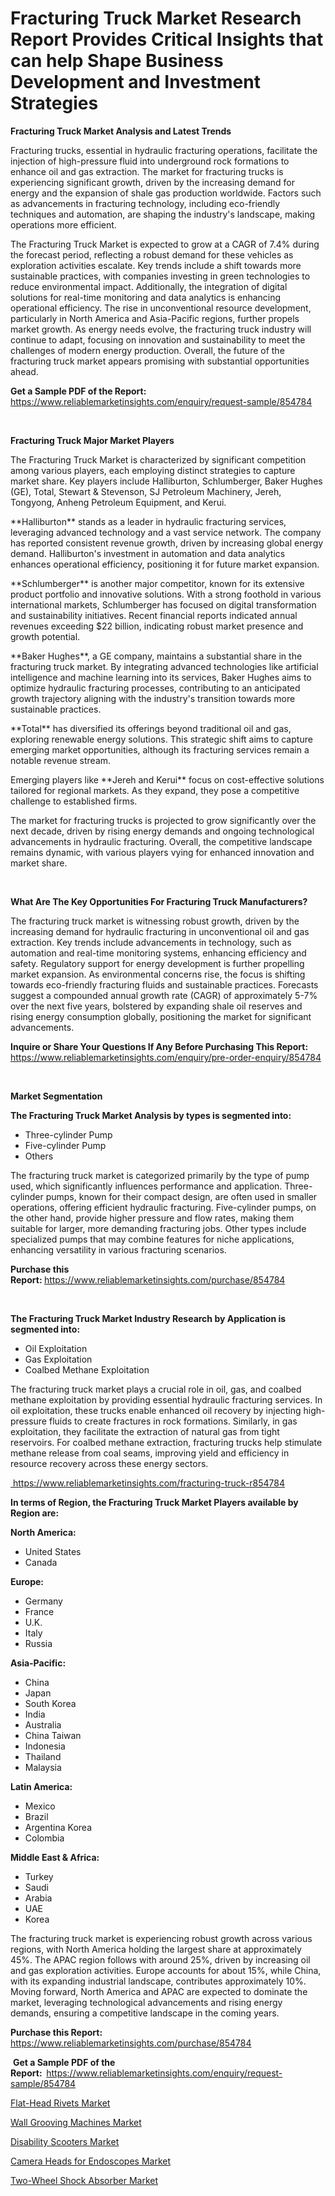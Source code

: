 <p><h1>Fracturing Truck Market Research Report Provides Critical Insights that can help Shape Business Development and Investment Strategies</h1></p><p><strong>Fracturing Truck Market Analysis and Latest Trends</strong></p>
<p><p>Fracturing trucks, essential in hydraulic fracturing operations, facilitate the injection of high-pressure fluid into underground rock formations to enhance oil and gas extraction. The market for fracturing trucks is experiencing significant growth, driven by the increasing demand for energy and the expansion of shale gas production worldwide. Factors such as advancements in fracturing technology, including eco-friendly techniques and automation, are shaping the industry's landscape, making operations more efficient.</p><p>The Fracturing Truck Market is expected to grow at a CAGR of 7.4% during the forecast period, reflecting a robust demand for these vehicles as exploration activities escalate. Key trends include a shift towards more sustainable practices, with companies investing in green technologies to reduce environmental impact. Additionally, the integration of digital solutions for real-time monitoring and data analytics is enhancing operational efficiency. The rise in unconventional resource development, particularly in North America and Asia-Pacific regions, further propels market growth. As energy needs evolve, the fracturing truck industry will continue to adapt, focusing on innovation and sustainability to meet the challenges of modern energy production. Overall, the future of the fracturing truck market appears promising with substantial opportunities ahead.</p></p>
<p><strong>Get a Sample PDF of the Report:&nbsp;</strong> <a href="https://www.reliablemarketinsights.com/enquiry/request-sample/854784?utm_campaign=1772&utm_medium=2&utm_source=Github&utm_content=ia&utm_term=02112024&utm_id=fracturing-truck">https://www.reliablemarketinsights.com/enquiry/request-sample/854784</a></p>
<p>&nbsp;</p>
<p><strong>Fracturing Truck Major Market Players</strong></p>
<p><p>The Fracturing Truck Market is characterized by significant competition among various players, each employing distinct strategies to capture market share. Key players include Halliburton, Schlumberger, Baker Hughes (GE), Total, Stewart & Stevenson, SJ Petroleum Machinery, Jereh, Tongyong, Anheng Petroleum Equipment, and Kerui.</p><p>**Halliburton** stands as a leader in hydraulic fracturing services, leveraging advanced technology and a vast service network. The company has reported consistent revenue growth, driven by increasing global energy demand. Halliburton's investment in automation and data analytics enhances operational efficiency, positioning it for future market expansion.</p><p>**Schlumberger** is another major competitor, known for its extensive product portfolio and innovative solutions. With a strong foothold in various international markets, Schlumberger has focused on digital transformation and sustainability initiatives. Recent financial reports indicated annual revenues exceeding $22 billion, indicating robust market presence and growth potential.</p><p>**Baker Hughes**, a GE company, maintains a substantial share in the fracturing truck market. By integrating advanced technologies like artificial intelligence and machine learning into its services, Baker Hughes aims to optimize hydraulic fracturing processes, contributing to an anticipated growth trajectory aligning with the industry's transition towards more sustainable practices.</p><p>**Total** has diversified its offerings beyond traditional oil and gas, exploring renewable energy solutions. This strategic shift aims to capture emerging market opportunities, although its fracturing services remain a notable revenue stream.</p><p>Emerging players like **Jereh and Kerui** focus on cost-effective solutions tailored for regional markets. As they expand, they pose a competitive challenge to established firms.</p><p>The market for fracturing trucks is projected to grow significantly over the next decade, driven by rising energy demands and ongoing technological advancements in hydraulic fracturing. Overall, the competitive landscape remains dynamic, with various players vying for enhanced innovation and market share.</p></p>
<p>&nbsp;</p>
<p><strong>What Are The Key Opportunities For Fracturing Truck Manufacturers?</strong></p>
<p><p>The fracturing truck market is witnessing robust growth, driven by the increasing demand for hydraulic fracturing in unconventional oil and gas extraction. Key trends include advancements in technology, such as automation and real-time monitoring systems, enhancing efficiency and safety. Regulatory support for energy development is further propelling market expansion. As environmental concerns rise, the focus is shifting towards eco-friendly fracturing fluids and sustainable practices. Forecasts suggest a compounded annual growth rate (CAGR) of approximately 5-7% over the next five years, bolstered by expanding shale oil reserves and rising energy consumption globally, positioning the market for significant advancements.</p></p>
<p><strong>Inquire or Share Your Questions If Any Before Purchasing This Report:</strong> <a href="https://www.reliablemarketinsights.com/enquiry/pre-order-enquiry/854784?utm_campaign=1772&utm_medium=2&utm_source=Github&utm_content=ia&utm_term=02112024&utm_id=fracturing-truck">https://www.reliablemarketinsights.com/enquiry/pre-order-enquiry/854784</a></p>
<p>&nbsp;</p>
<p><strong>Market Segmentation</strong></p>
<p><strong>The Fracturing Truck Market Analysis by types is segmented into:</strong></p>
<p><ul><li>Three-cylinder Pump</li><li>Five-cylinder Pump</li><li>Others</li></ul></p>
<p><p>The fracturing truck market is categorized primarily by the type of pump used, which significantly influences performance and application. Three-cylinder pumps, known for their compact design, are often used in smaller operations, offering efficient hydraulic fracturing. Five-cylinder pumps, on the other hand, provide higher pressure and flow rates, making them suitable for larger, more demanding fracturing jobs. Other types include specialized pumps that may combine features for niche applications, enhancing versatility in various fracturing scenarios.</p></p>
<p><strong>Purchase this Report:&nbsp;</strong><a href="https://www.reliablemarketinsights.com/purchase/854784?utm_campaign=1772&utm_medium=2&utm_source=Github&utm_content=ia&utm_term=02112024&utm_id=fracturing-truck">https://www.reliablemarketinsights.com/purchase/854784</a></p>
<p>&nbsp;</p>
<p><strong>The Fracturing Truck Market Industry Research by Application is segmented into:</strong></p>
<p><ul><li>Oil Exploitation</li><li>Gas Exploitation</li><li>Coalbed Methane Exploitation</li></ul></p>
<p><p>The fracturing truck market plays a crucial role in oil, gas, and coalbed methane exploitation by providing essential hydraulic fracturing services. In oil exploitation, these trucks enable enhanced oil recovery by injecting high-pressure fluids to create fractures in rock formations. Similarly, in gas exploitation, they facilitate the extraction of natural gas from tight reservoirs. For coalbed methane extraction, fracturing trucks help stimulate methane release from coal seams, improving yield and efficiency in resource recovery across these energy sectors.</p></p>
<p><a href="https://www.reliablemarketinsights.com/fracturing-truck-r854784?utm_campaign=1772&utm_medium=2&utm_source=Github&utm_content=ia&utm_term=02112024&utm_id=fracturing-truck">&nbsp;https://www.reliablemarketinsights.com/fracturing-truck-r854784</a></p>
<p><strong>In terms of Region, the Fracturing Truck Market Players available by Region are:</strong></p>
<p>
    <p> <strong> North America: </strong>
        <ul>
            <li>United States</li>
            <li>Canada</li>
        </ul>
        </p> 
    <p> <strong> Europe: </strong>
        <ul>
            <li>Germany</li>
            <li>France</li>
            <li>U.K.</li>
            <li>Italy</li>
            <li>Russia</li>
        </ul>
        </p> 
    <p> <strong> Asia-Pacific: </strong>
        <ul>
            <li>China</li>
            <li>Japan</li>
            <li>South Korea</li>
            <li>India</li>
            <li>Australia</li>
            <li>China Taiwan</li>
            <li>Indonesia</li>
            <li>Thailand</li>
            <li>Malaysia</li>
        </ul>
        </p> 
    <p> <strong> Latin America: </strong>
        <ul>
            <li>Mexico</li>
            <li>Brazil</li>
            <li>Argentina Korea</li>
            <li>Colombia</li>
        </ul>
        </p> 
    <p> <strong> Middle East & Africa: </strong>
        <ul>
            <li>Turkey</li>
            <li>Saudi</li>
            <li>Arabia</li>
            <li>UAE</li>
            <li>Korea</li>
        </ul>
    </p>
    </p>
<p><p>The fracturing truck market is experiencing robust growth across various regions, with North America holding the largest share at approximately 45%. The APAC region follows with around 25%, driven by increasing oil and gas exploration activities. Europe accounts for about 15%, while China, with its expanding industrial landscape, contributes approximately 10%. Moving forward, North America and APAC are expected to dominate the market, leveraging technological advancements and rising energy demands, ensuring a competitive landscape in the coming years.</p></p>
<p><strong>Purchase this Report: </strong><a href="https://www.reliablemarketinsights.com/purchase/854784?utm_campaign=1772&utm_medium=2&utm_source=Github&utm_content=ia&utm_term=02112024&utm_id=fracturing-truck">https://www.reliablemarketinsights.com/purchase/854784</a></p>
<p>&nbsp;<strong>Get a Sample PDF of the Report:&nbsp;&nbsp;</strong><a href="https://www.reliablemarketinsights.com/enquiry/request-sample/854784?utm_campaign=1772&utm_medium=2&utm_source=Github&utm_content=ia&utm_term=02112024&utm_id=fracturing-truck">https://www.reliablemarketinsights.com/enquiry/request-sample/854784</a></p>
<p><strong></strong></p>
<p><p><a href="https://www.linkedin.com/pulse/flat-head-rivets-industry-resonance-58-amplification-across-xfrxc?utm_campaign=1772&utm_medium=2&utm_source=Github&utm_content=ia&utm_term=02112024&utm_id=fracturing-truck">Flat-Head Rivets Market</a></p><p><a href="https://www.linkedin.com/pulse/global-wall-grooving-machines-market-exploring-share-trends-future-zrr9c?utm_campaign=1772&utm_medium=2&utm_source=Github&utm_content=ia&utm_term=02112024&utm_id=fracturing-truck">Wall Grooving Machines Market</a></p><p><a href="https://github.com/ParvinKhatun77/Market-Research-Report-List-1/blob/main/disability-scooters-market.md?utm_campaign=1772&utm_medium=2&utm_source=Github&utm_content=ia&utm_term=02112024&utm_id=fracturing-truck">Disability Scooters Market</a></p><p><a href="https://www.linkedin.com/pulse/camera-heads-endoscopes-mosaic-piecing-together-global-market-kaxdc?utm_campaign=1772&utm_medium=2&utm_source=Github&utm_content=ia&utm_term=02112024&utm_id=fracturing-truck">Camera Heads for Endoscopes Market</a></p><p><a href="https://www.linkedin.com/pulse/global-perspectives-two-wheel-shock-absorber-market-trends-qcoee?utm_campaign=1772&utm_medium=2&utm_source=Github&utm_content=ia&utm_term=02112024&utm_id=fracturing-truck">Two-Wheel Shock Absorber Market</a></p></p>